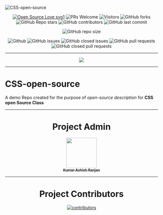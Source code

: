 
![CSS-open-source](https://socialify.git.ci/dev-AshishRanjan/CSS-open-source/image?description=1&descriptionEditable=A%20place%20for%20Developers&forks=1&issues=1&language=1&name=1&owner=1&pulls=1&stargazers=1&theme=Light)

<div align="center">
 <p>
   
[![Open Source Love svg1](https://badges.frapsoft.com/os/v1/open-source.svg?v=103)](https://github.com/ellerbrock/open-source-badges/)
![PRs Welcome](https://img.shields.io/badge/PRs-welcome-brightgreen.svg?style=flat)
![Visitors](https://api.visitorbadge.io/api/visitors?path=dev-AshishRanjan%2FCSS-open-source%20&countColor=%23263759&style=flat)
![GitHub forks](https://img.shields.io/github/forks/dev-AshishRanjan/CSS-open-source)
![GitHub Repo stars](https://img.shields.io/github/stars/dev-AshishRanjan/CSS-open-source)
![GitHub contributors](https://img.shields.io/github/contributors/dev-AshishRanjan/CSS-open-source)
![GitHub last commit](https://img.shields.io/github/last-commit/dev-AshishRanjan/CSS-open-source)
  
![GitHub repo size](https://img.shields.io/github/repo-size/dev-AshishRanjan/CSS-open-source)

![Github](https://img.shields.io/github/license/dev-AshishRanjan/CSS-open-source)
![GitHub issues](https://img.shields.io/github/issues/dev-AshishRanjan/CSS-open-source)
![GitHub closed issues](https://img.shields.io/github/issues-closed-raw/dev-AshishRanjan/CSS-open-source)
![GitHub pull requests](https://img.shields.io/github/issues-pr/dev-AshishRanjan/CSS-open-source)
![GitHub closed pull requests](https://img.shields.io/github/issues-pr-closed/dev-AshishRanjan/CSS-open-source)
 </p>
</div>

---

<p align="center">
  <img align="center" src="https://readme-typing-svg.herokuapp.com?color=%2336BCF7&lines=Welcome+to+CSS+Open+Source+!;Let's+Build+our+own+Together;Thanks+for+Contributing"/>
<!--  <img src= 'https://capsule-render.vercel.app/api?type=rect&color=gradient&height=2.5'/> -->
</p>

---
# **CSS-open-source**
A demo Repo created for the purpose of *open-source description* for **CSS open Source Class**

---

<div align="center">
 
# Project Admin
<a href="https://github.com/dev-AshishRanjan">
  <img src="https://avatars.githubusercontent.com/u/94990764?v=4" width="100px" alt=""/><br />
  <sub><b>Kumar Ashish Ranjan</b></sub>
</a>
</div>

---
<div align="center">

# Project Contributors
[![contributors](https://contrib.rocks/image?repo=dev-AshishRanjan/CSS-open-source)](https://github.com/dev-AshishRanjan/CSS-open-source/graphs/contributors)
</div>

